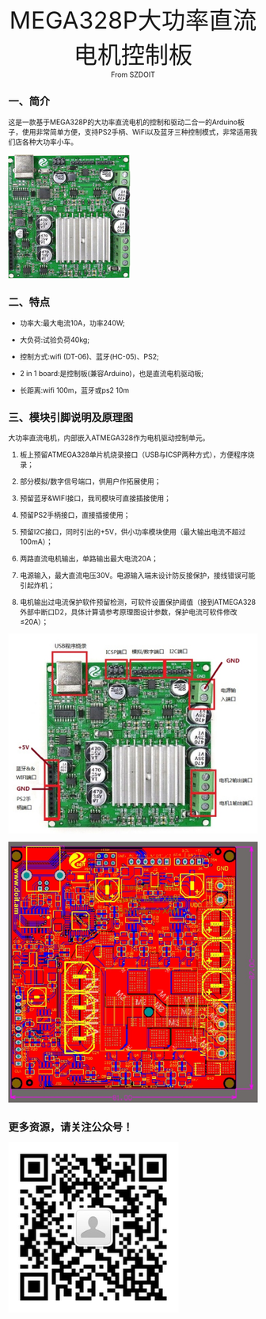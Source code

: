 <center><font size=10> MEGA328P大功率直流电机控制板</center></font>
<center> From SZDOIT</center>



## 一、简介

这是一款基于MEGA328P的大功率直流电机的控制和驱动二合一的Arduino板子，使用非常简单方便，支持PS2手柄、WiFi以及蓝牙三种控制模式，非常适用我们店各种大功率小车。

![img](wps1.png) 

## 二、特点

- 功率大:最大电流10A，功率240W;

- 大负荷:试验负荷40kg;

- 控制方式:wifi (DT-06)、蓝牙(HC-05)、PS2;

- 2 in 1 board:是控制板(兼容Arduino)，也是直流电机驱动板;

- 长距离:wifi 100m，蓝牙或ps2 10m

## 三、模块引脚说明及原理图

大功率直流电机，内部嵌入ATMEGA328作为电机驱动控制单元。

1. 板上预留ATMEGA328单片机烧录接口（USB与ICSP两种方式），方便程序烧录；

2. 部分模拟/数字信号端口，供用户作拓展使用；

3. 预留蓝牙&WIFI接口，我司模块可直接插接使用；

4. 预留PS2手柄接口，直接插接使用；

5. 预留I2C接口，同时引出的+5V，供小功率模块使用（最大输出电流不超过100mA）；

6. 两路直流电机输出，单路输出最大电流20A；

7. 电源输入，最大直流电压30V。电源输入端未设计防反接保护，接线错误可能引起炸机；

8. 电机输出过电流保护软件预留检测，可软件设置保护阈值（接到ATMEGA328外部中断口D2，具体计算请参考原理图设计参数，保护电流可软件修改≤20A）；

![img](wps2.jpg) 

![img](wps3.jpg)

 

## 更多资源，请关注公众号！

![wps101010](wps101010.png)